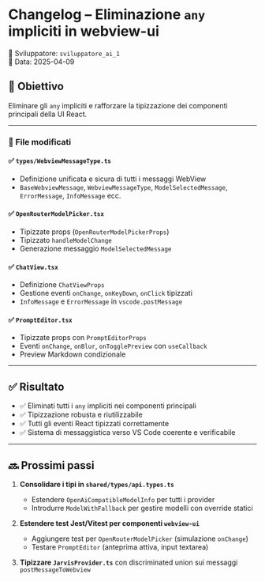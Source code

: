 # Changelog – Eliminazione `any` impliciti in webview-ui

👤 Sviluppatore: `sviluppatore_ai_1`  
📅 Data: 2025-04-09

## 🧠 Obiettivo
Eliminare gli `any` impliciti e rafforzare la tipizzazione dei componenti principali della UI React.

---

### 📁 File modificati

#### ✅ `types/WebviewMessageType.ts`
- Definizione unificata e sicura di tutti i messaggi WebView
- `BaseWebviewMessage`, `WebviewMessageType`, `ModelSelectedMessage`, `ErrorMessage`, `InfoMessage` ecc.

#### ✅ `OpenRouterModelPicker.tsx`
- Tipizzate props (`OpenRouterModelPickerProps`)
- Tipizzato `handleModelChange`
- Generazione messaggio `ModelSelectedMessage`

#### ✅ `ChatView.tsx`
- Definizione `ChatViewProps`
- Gestione eventi `onChange`, `onKeyDown`, `onClick` tipizzati
- `InfoMessage` e `ErrorMessage` in `vscode.postMessage`

#### ✅ `PromptEditor.tsx`
- Tipizzate props con `PromptEditorProps`
- Eventi `onChange`, `onBlur`, `onTogglePreview` con `useCallback`
- Preview Markdown condizionale

---

## ✅ Risultato

- ✅ Eliminati tutti i `any` impliciti nei componenti principali
- ✅ Tipizzazione robusta e riutilizzabile
- ✅ Tutti gli eventi React tipizzati correttamente
- ✅ Sistema di messaggistica verso VS Code coerente e verificabile

---

## 🔜 Prossimi passi

1. **Consolidare i tipi in `shared/types/api.types.ts`**
   - Estendere `OpenAiCompatibleModelInfo` per tutti i provider
   - Introdurre `ModelWithFallback` per gestire modelli con override statici

2. **Estendere test Jest/Vitest per componenti `webview-ui`**
   - Aggiungere test per `OpenRouterModelPicker` (simulazione `onChange`)
   - Testare `PromptEditor` (anteprima attiva, input textarea)

3. **Tipizzare `JarvisProvider.ts`** con discriminated union sui messaggi `postMessageToWebview` 
